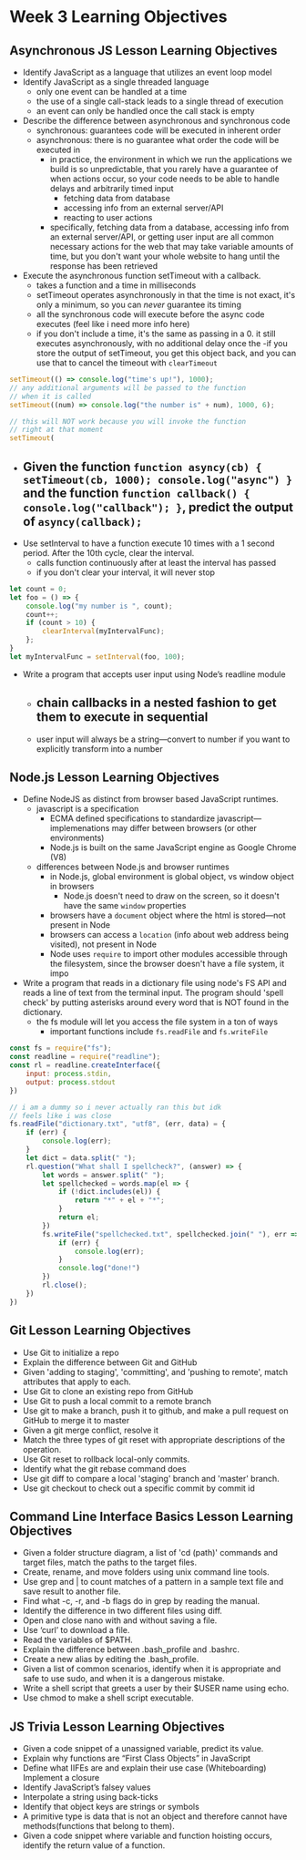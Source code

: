 # Week 3 Learning Objectives
## Asynchronous JS Lesson Learning Objectives

- Identify JavaScript as a language that utilizes an event loop model
- Identify JavaScript as a single threaded language
    - only one event can be handled at a time
    - the use of a single call-stack leads to a single thread of execution
    - an event can only be handled once the call stack is empty
- Describe the difference between asynchronous and synchronous code
    - synchronous: guarantees code will be executed in inherent order
    - asynchronous: there is no guarantee what order the code will be executed in
        - in practice, the environment in which we run the applications we build is so unpredictable, that you rarely have a guarantee of when actions occur, so your code needs to be able to handle delays and arbitrarily timed input
            - fetching data from database
            - accessing info from an external server/API
            - reacting to user actions
        - specifically, fetching data from a database, accessing info from an external server/API, or getting user input are all common necessary actions for the web that may take variable amounts of time, but you don't want your whole website to hang until the response has been retrieved
- Execute the asynchronous function setTimeout with a callback.
    - takes a function and a time in milliseconds
    - setTimeout operates asynchronously in that the time is not exact, it's only a minimum, so you can _never_ guarantee its timing
    - all the synchronous code will execute before the async code executes (feel like i need more info here)
    - if you don't include a time, it's the same as passing in a 0. it still executes asynchronously, with no additional delay once the
    -if you store the output of setTimeout, you get this object back, and you can use that to cancel the timeout with `clearTimeout`
```javascript
setTimeout(() => console.log("time's up!"), 1000);
// any additional arguments will be passed to the function
// when it is called
setTimeout((num) => console.log("the number is" + num), 1000, 6);

// this will NOT work because you will invoke the function
// right at that moment
setTimeout(
```
- Given the function `function asyncy(cb) { setTimeout(cb, 1000); console.log("async") }` and the function `function callback() { console.log("callback"); }`, predict the output of `asyncy(callback);`
    -
- Use setInterval to have a function execute 10 times with a 1 second period. After the 10th cycle, clear the interval.
    - calls function continuously after at least the interval has passed
    - if you don't clear your interval, it will never stop
```javascript
let count = 0;
let foo = () => {
    console.log("my number is ", count);
    count++;
    if (count > 10) {
        clearInterval(myIntervalFunc);
    };
}
let myIntervalFunc = setInterval(foo, 100);
```
- Write a program that accepts user input using Node’s readline module
    - chain callbacks in a nested fashion to get them to execute in sequential
        -
    - user input will always be a string—convert to number if you want to explicitly transform into a number


## Node.js Lesson Learning Objectives
- Define NodeJS as distinct from browser based JavaScript runtimes.
    - javascript is a specification
        - ECMA defined specifications to standardize javascript—implemenations may differ between browsers (or other environments)
        - Node.js is built on the same JavaScript engine as Google Chrome (V8)
    - differences between Node.js and browser runtimes
        - in Node.js, global environment is global object, vs window object in browsers
            - Node.js doesn't need to draw on the screen, so it doesn't have the same `window` properties
        - browsers have a `document` object where the html is stored—not present in Node
        - browsers can access a `location` (info about web address being visited), not present in Node
        - Node uses `require` to import other modules accessible through the filesystem, since the browser doesn't have a file system, it impo
- Write a program that reads in a dictionary file using node's FS API and reads a line of text from the terminal input. The program should 'spell check' by putting asterisks around every word that is NOT found in the dictionary.
    - the fs module will let you access the file system in a ton of ways
        - important functions include `fs.readFile` and `fs.writeFile`
```javascript
const fs = require("fs");
const readline = require("readline");
const rl = readline.createInterface({
    input: process.stdin,
    output: process.stdout
})

// i am a dummy so i never actually ran this but idk
// feels like i was close
fs.readFile("dictionary.txt", "utf8", (err, data) = {
    if (err) {
        console.log(err);
    }
    let dict = data.split(" ");
    rl.question("What shall I spellcheck?", (answer) => {
        let words = answer.split(" ");
        let spellchecked = words.map(el => {
            if (!dict.includes(el)) {
                return "*" + el + "*";
            }
            return el;
        })
        fs.writeFile("spellchecked.txt", spellchecked.join(" "), err => {
            if (err) {
                console.log(err);
            }
            console.log("done!")
        })
        rl.close();
    })
})

```

## Git Lesson Learning Objectives
- Use Git to initialize a repo
- Explain the difference between Git and GitHub
- Given 'adding to staging', 'committing', and 'pushing to remote', match attributes that apply to each.
- Use Git to clone an existing repo from GitHub
- Use Git to push a local commit to a remote branch
- Use git to make a branch, push it to github, and make a pull request on GitHub to merge it to master
- Given a git merge conflict, resolve it
- Match the three types of git reset with appropriate descriptions of the operation.
- Use Git reset to rollback local-only commits.
- Identify what the git rebase command does
- Use git diff to compare a local 'staging' branch and 'master' branch.
- Use git checkout to check out a specific commit by commit id


## Command Line Interface Basics Lesson Learning Objectives
- Given a folder structure diagram, a list of 'cd (path)' commands and target files, match the paths to the target files.
- Create, rename, and move folders using unix command line tools.
- Use grep and | to count matches of a pattern in a sample text file and save result to another file.
- Find what -c, -r, and -b flags do in grep by reading the manual.
- Identify the difference in two different files using diff.
- Open and close nano with and without saving a file.
- Use ‘curl’ to download a file.
- Read the variables of $PATH.
- Explain the difference between .bash_profile and .bashrc.
- Create a new alias by editing the .bash_profile.
- Given a list of common scenarios, identify when it is appropriate and safe to use sudo, and when it is a dangerous mistake.
- Write a shell script that greets a user by their $USER name using echo.
- Use chmod to make a shell script executable.


## JS Trivia Lesson Learning Objectives
- Given a code snippet of a unassigned variable, predict its value.
- Explain why functions are “First Class Objects” in JavaScript
- Define what IIFEs are and explain their use case
(Whiteboarding) Implement a closure
- Identify JavaScript’s falsey values
- Interpolate a string using back-ticks
- Identify that object keys are strings or symbols
- A primitive type is data that is not an object and therefore cannot have methods(functions that belong to them).
- Given a code snippet where variable and function hoisting occurs, identify the return value of a function.
